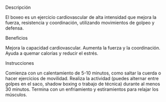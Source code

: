 Descripción

El boxeo es un ejercicio cardiovascular de alta intensidad que mejora la fuerza, resistencia y coordinación, utilizando movimientos de golpeo y defensa.

Beneficios

Mejora la capacidad cardiovascular.
Aumenta la fuerza y la coordinación.
Ayuda a quemar calorías y reducir el estrés.

Instrucciones

Comienza con un calentamiento de 5-10 minutos, como saltar la cuerda o hacer ejercicios de movilidad.
Realiza la actividad (puedes alternar entre golpes en el saco, shadow boxing o trabajo de técnica) durante al menos 30 minutos.
Termina con un enfriamiento y estiramientos para relajar los músculos.